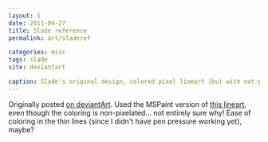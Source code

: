 ```yaml
---
layout: 1
date: 2011-04-27
title: Slade reference
permalink: art/sladeref

categories: misc
tags: slade
site: deviantart

caption: Slade's original design, colored pixel lineart (but with not-pixel coloring).
---
```

Originally posted [on deviantArt](https://www.deviantart.com/a-flyleaf/art/Slade-Auctor-261819774). Used the MSPaint version of [this lineart](https://www.deviantart.com/kaylink/art/Generic-Canine-Template-170944722), even though the coloring is non-pixelated... not entirely sure why! Ease of coloring in the thin lines (since I didn't have pen pressure working yet), maybe?